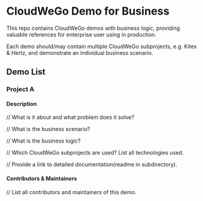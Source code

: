 # CloudWeGo Demo for Business

This repo contains CloudWeGo demos with business logic, providing valuable references for enterprise user using in production.

Each demo should/may contain multiple CloudWeGo subprojects, e.g. Kitex & Hertz, and demonstrate an individual business scenario.

## Demo List

### Project A

#### Description
// What is it about and what problem does it solve?

// What is the business scenario?

// What is the business logic?

// Which CloudWeGo subprojects are used? List all technologies used.

// Provide a link to detailed documentation(readme in subdirectory).

#### Contributors & Maintainers
// List all contributors and maintainers of this demo.
